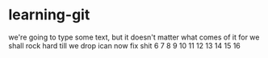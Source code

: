 # learning-git
we're going to type some text, but it doesn't matter what comes of it
for we shall rock hard
till we drop
ican now fix shit
6
7
8
9
10
11
12
13
14
15
16

